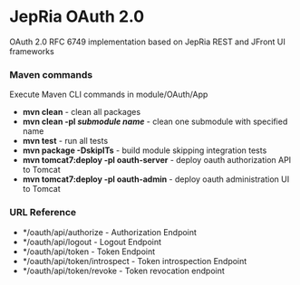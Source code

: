 # JepRia OAuth 2.0
OAuth 2.0 RFC 6749 implementation based on JepRia REST and JFront UI frameworks
### Maven commands
Execute Maven CLI commands in module/OAuth/App
* __mvn clean__ - clean all packages
* __mvn clean -pl *submodule name*__ - clean one submodule with specified name
* __mvn test__ - run all tests 
* __mvn package -DskipITs__ - build module skipping integration tests
* __mvn tomcat7:deploy -pl oauth-server__ - deploy oauth authorization API to Tomcat
* __mvn tomcat7:deploy -pl oauth-admin__ - deploy oauth administration UI to Tomcat
### URL Reference
* */oauth/api/authorize - Authorization Endpoint
* */oauth/api/logout - Logout Endpoint
* */oauth/api/token - Token Endpoint
* */oauth/api/token/introspect - Token introspection Endpoint
* */oauth/api/token/revoke - Token revocation endpoint